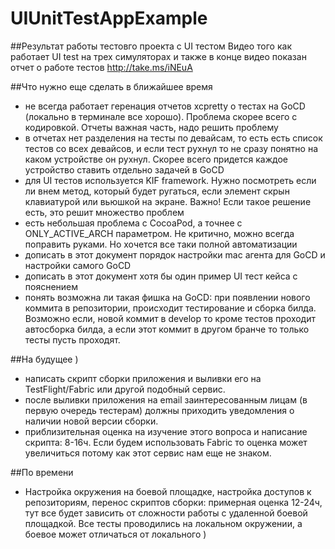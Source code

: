 UIUnitTestAppExample
====================

##Результат работы тестовго проекта с UI тестом
Видео того как работает UI test на трех симуляторах и также в конце видео показан отчет о работе тестов
http://take.ms/iNEuA



##Что нужно еще сделать в ближайшее время
- не всегда работает геренация отчетов xcpretty о тестах на GoCD (локально в терминале все хорошо). Проблема скорее всего с кодировкой. Отчеты важная часть, надо решить проблему
- в отчетах нет разделения на тесты по девайсам, то есть есть список тестов со всех девайсов, и если тест рухнул то не сразу понятно на каком устройстве он рухнул. Скорее всего придется каждое устройство ставить отдельно задачей в GoCD
- для UI тестов используется KIF framework. Нужно посмотреть если ли внем метод, который будет ругаться, если элемент скрын клавиатурой или вьюшкой на экране. Важно! Если такое решение есть, это решит множество проблем
- есть небольшая проблема с CocoaPod, а точнее с ONLY_ACTIVE_ARCH параметром. Не критично, можно всегда поправить руками. Но хочется все таки полной автоматизации
- дописать в этот документ порядок настройки mac агента для GoCD и настройки самого GoCD
- дописать в этот документ хотя бы один пример UI тест кейса с пояснением
- понять возможна ли такая фишка на GoCD: при появлении нового коммита в репозитории, происходит тестирование и сборка билда. Возможно если, новой коммит в develop то кроме тестов проходит автосборка билда, а если этот коммит в другом бранче то только тесты пусть проходят.



##На будущее )
- написать скрипт сборки приложения и выливки его на TestFlight/Fabric или другой подобный сервис.
- после выливки приложения на email заинтересованным лицам (в первую очередь тестерам) должны приходить уведомления о наличии новой версии сборки.
- приблизительная оценка на изучение этого вопроса и написание скрипта: 8-16ч. Если будем использовать Fabric то оценка может увеличиться потому как этот сервис нам еще не знаком.




##По времени
- Настройка окружения на боевой площадке, настройка доступов к репозиториям, перенос скриптов сборки: примерная оценка 12-24ч, тут все будет зависить от сложности работы с удаленной боевой площадкой. Все тесты проводились на локальном окружении, а боевое может отличаться от локального )
